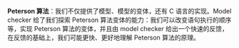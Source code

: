 **Peterson 算法**：我们不仅提供了模型、模型的变体，还有 C 语言的实现。Model checker 给了我们探索 Peterson 算法变体的能力：我们可以改变语句执行的顺序等，实现 Peterson 算法的变体，并且由 model checker 给出一个快速的反馈，在反馈的基础上，我们可能更快、更好地理解 Peterson 算法的原理。
